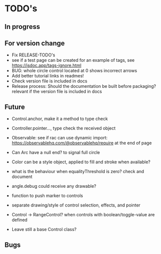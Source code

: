 TODO's
======


In progress
-----------


For version change
------------------
+ Fix RELEASE-TODO's
+ see if a test page can be created for an example of tags, see https://jsdoc.app/tags-ignore.html
+ BUG: whole circle control located at 0 shows incorrect arrows
+ Add better tutorial links in readmes!
+ Check version file is included in docs
+ Release process: Should the documentation be built before packaging? relevant if the version file is included in docs



Future
------
+ Control.anchor, make it a method to type check
+ Controller.pointer..., type check the received object

+ Observable: see if rac can use dynamic import: https://observablehq.com/@observablehq/require at the end of page

+ Can Arc have a null end? to signal full circle

+ Color can be a style object, applied to fill and stroke when available?

+ what is the behaviour when equalityThreshold is zero? check and document

+ angle.debug could receive any drawable?

+ function to push marker to controls

+ separate drawing/style of control selection, effects, and pointer

+ Control -> RangeControl? when controls with boolean/toggle-value are defined
+ Leave still a base Control class?


Bugs
----

